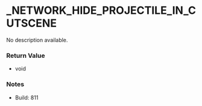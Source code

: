 # _NETWORK_HIDE_PROJECTILE_IN_CUTSCENE

No description available.

### Return Value
* void

### Notes
* Build: 811

